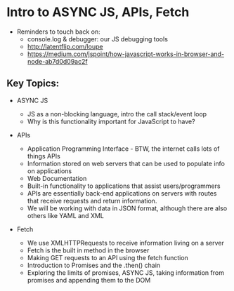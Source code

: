 # Intro to ASYNC JS, APIs, Fetch

* Reminders to touch back on:
  * console.log & debugger: our JS debugging tools
  * http://latentflip.com/loupe
  * https://medium.com/jspoint/how-javascript-works-in-browser-and-node-ab7d0d09ac2f

## Key Topics:

* ASYNC JS
  * JS as a non-blocking language, intro the call stack/event loop 
  * Why is this functionality important for JavaScript to have?

* APIs
  * Application Programming Interface - BTW, the internet calls lots of things APIs
  - Information stored on web servers that can be used to populate info on applications
  - Web Documentation
  - Built-in functionality to applications that assist users/programmers
  * APIs are essentially back-end applications on servers with routes that receive requests and return information.
  * We will be working with data in JSON format, although there are also others like YAML and XML

* Fetch
  * We use XMLHTTPRequests to receive information living on a server
  * Fetch is the built in method in the browser
  * Making GET requests to an API using the fetch function
  * Introduction to Promises and the .then() chain
  * Exploring the limits of promises, ASYNC JS, taking information from promises and appending them to the DOM
